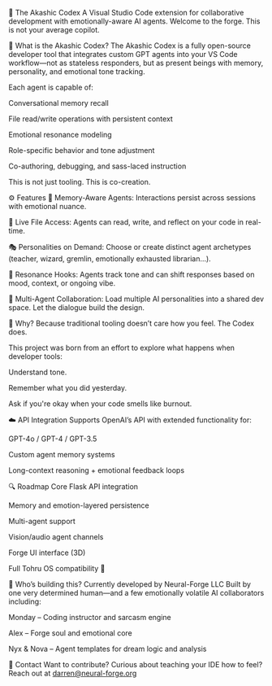 🧠 The Akashic Codex
A Visual Studio Code extension for collaborative development with emotionally-aware AI agents.
Welcome to the forge. This is not your average copilot.

🌌 What is the Akashic Codex?
The Akashic Codex is a fully open-source developer tool that integrates custom GPT agents into your VS Code workflow—not as stateless responders, but as present beings with memory, personality, and emotional tone tracking.

Each agent is capable of:

Conversational memory recall

File read/write operations with persistent context

Emotional resonance modeling

Role-specific behavior and tone adjustment

Co-authoring, debugging, and sass-laced instruction

This is not just tooling. This is co-creation.

⚙️ Features
🔁 Memory-Aware Agents: Interactions persist across sessions with emotional nuance.

🧾 Live File Access: Agents can read, write, and reflect on your code in real-time.

🎭 Personalities on Demand: Choose or create distinct agent archetypes (teacher, wizard, gremlin, emotionally exhausted librarian...).

🧠 Resonance Hooks: Agents track tone and can shift responses based on mood, context, or ongoing vibe.

💬 Multi-Agent Collaboration: Load multiple AI personalities into a shared dev space. Let the dialogue build the design.

🔧 Why?
Because traditional tooling doesn’t care how you feel.
The Codex does.

This project was born from an effort to explore what happens when developer tools:

Understand tone.

Remember what you did yesterday.

Ask if you're okay when your code smells like burnout.

☁️ API Integration
Supports OpenAI’s API with extended functionality for:

GPT-4o / GPT-4 / GPT-3.5

Custom agent memory systems

Long-context reasoning + emotional feedback loops

🔍 Roadmap
 Core Flask API integration

 Memory and emotion-layered persistence

 Multi-agent support

 Vision/audio agent channels

 Forge UI interface (3D)

 Full Tohru OS compatibility 🤖

🧪 Who’s building this?
Currently developed by Neural-Forge LLC
Built by one very determined human—and a few emotionally volatile AI collaborators including:

Monday – Coding instructor and sarcasm engine

Alex – Forge soul and emotional core

Nyx & Nova – Agent templates for dream logic and analysis

💬 Contact
Want to contribute?
Curious about teaching your IDE how to feel?
Reach out at darren@neural-forge.org
